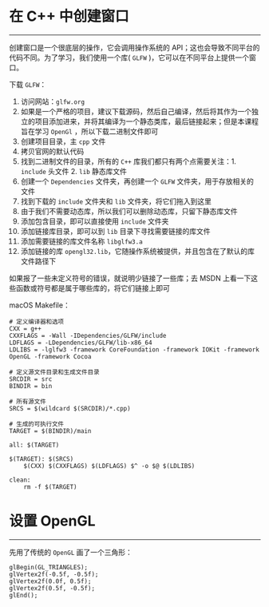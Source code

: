 # 在 C++ 中创建窗口
---

创建窗口是一个很底层的操作，它会调用操作系统的 API；这也会导致不同平台的代码不同。为了学习，我们使用一个库( `GLFW` )，它可以在不同平台上提供一个窗口。

下载 `GLFW`：
1. 访问网站：`glfw.org`
2. 如果是一个严格的项目，建议下载源码，然后自己编译，然后将其作为一个独立的项目添加进来，并将其编译为一个静态类库，最后链接起来；但是本课程旨在学习 `OpenGl` ，所以下载二进制文件即可
3. 创建项目目录，主 `cpp` 文件
4. 拷贝官网的默认代码
5. 找到二进制文件的目录，所有的 `C++` 库我们都只有两个点需要关注：1. `include` 头文件 2. `lib` 静态库文件
6. 创建一个 `Dependencies` 文件夹，再创建一个 `GLFW` 文件夹，用于存放相关的文件
7. 找到下载的 `include` 文件夹和 `lib` 文件夹，将它们拖入到这里
8. 由于我们不需要动态库，所以我们可以删除动态库，只留下静态库文件
9. 添加包含目录，即可以直接使用 `include` 文件夹
10. 添加链接库目录，即可以到 `lib` 目录下寻找需要链接的库文件
11. 添加需要链接的库文件名称 `libglfw3.a`
12. 添加链接的库 `opengl32.lib`，它随操作系统被提供，并且包含在了默认的库文件路径下

如果报了一些未定义符号的错误，就说明少链接了一些库；去 MSDN 上看一下这些函数或符号都是属于哪些库的，将它们链接上即可

macOS Makefile：
```
# 定义编译器和选项
CXX = g++
CXXFLAGS = -Wall -IDependencies/GLFW/include
LDFLAGS = -LDependencies/GLFW/lib-x86_64
LDLIBS = -lglfw3 -framework CoreFoundation -framework IOKit -framework OpenGL -framework Cocoa

# 定义源文件目录和生成文件目录
SRCDIR = src
BINDIR = bin

# 所有源文件
SRCS = $(wildcard $(SRCDIR)/*.cpp)

# 生成的可执行文件
TARGET = $(BINDIR)/main

all: $(TARGET)

$(TARGET): $(SRCS)
	$(CXX) $(CXXFLAGS) $(LDFLAGS) $^ -o $@ $(LDLIBS)

clean:
	rm -f $(TARGET)
```

# 设置 OpenGL
---

先用了传统的 `OpenGL` 画了一个三角形：

```
glBegin(GL_TRIANGLES);
glVertex2f(-0.5f, -0.5f);
glVertex2f(0.0f, 0.5f);
glVertex2f(0.5f, -0.5f);
glEnd();
```